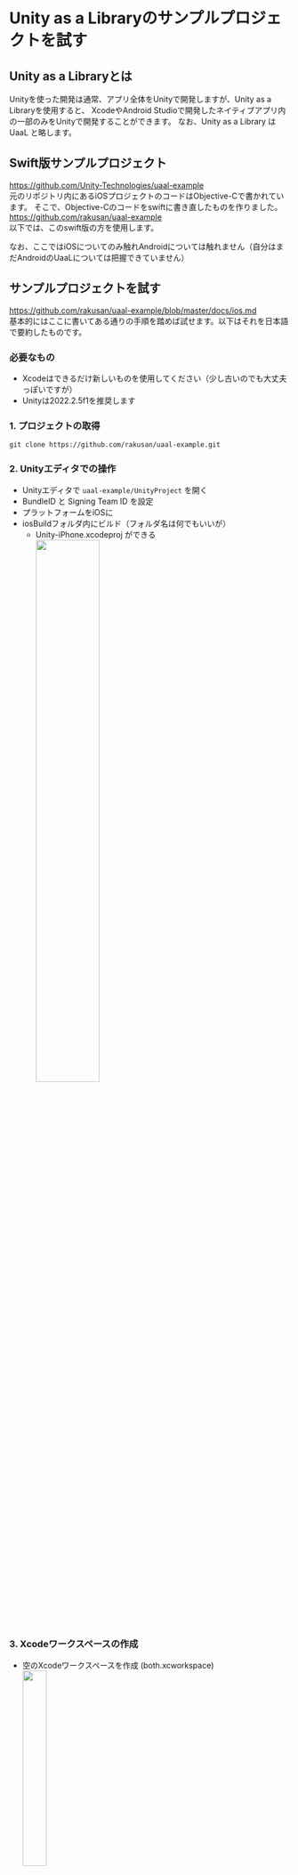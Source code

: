 # Unity as a Libraryのサンプルプロジェクトを試す

## Unity as a Libraryとは
Unityを使った開発は通常、アプリ全体をUnityで開発しますが、Unity as a Libraryを使用すると、
XcodeやAndroid Studioで開発したネイティブアプリ内の一部のみをUnityで開発することができます。
なお、Unity as a Library は UaaL と略します。

## Swift版サンプルプロジェクト
https://github.com/Unity-Technologies/uaal-example  
元のリポジトリ内にあるiOSプロジェクトのコードはObjective-Cで書かれています。
そこで、Objective-Cのコードをswiftに書き直したものを作りました。  
https://github.com/rakusan/uaal-example  
以下では、このswift版の方を使用します。

なお、ここではiOSについてのみ触れAndroidについては触れません（自分はまだAndroidのUaaLについては把握できていません）

## サンプルプロジェクトを試す
https://github.com/rakusan/uaal-example/blob/master/docs/ios.md  
基本的にはここに書いてある通りの手順を踏めば試せます。以下はそれを日本語で要約したものです。

### 必要なもの
- Xcodeはできるだけ新しいものを使用してください（少し古いのでも大丈夫っぽいですが）
- Unityは2022.2.5f1を推奨します


### 1. プロジェクトの取得
```git clone https://github.com/rakusan/uaal-example.git```

### 2. Unityエディタでの操作
- Unityエディタで ```uaal-example/UnityProject``` を開く
- BundleID と Signing Team ID を設定
- プラットフォームをiOSに
- iosBuildフォルダ内にビルド（フォルダ名は何でもいいが）
  - Unity-iPhone.xcodeproj ができる
<br><img src="images/iosBuild.png" width="50%">

### 3. Xcodeワークスペースの作成
- 空のXcodeワークスペースを作成 (both.xcworkspace)
<br><img src="images/workspace1.png" width="30%">
- NativeiOSApp.xcodeproj と Unity-iPhone.xcodeproj をワークスペースに追加
<br><img src="images/workspace2.png" width="30%">

### 4. UnityFramework.framework を追加
- NativeiOSApp を選択
- Generalタブの ```Frameworks, Libraries, and Embedded Content``` に ```Unity-iPhone/UnityFramework.framework``` を追加
- Build Phasesの ```Link Binary With Libraries``` から ```UnityFramework.framework``` を削除

### 5. NativeCallProxy.h をパブリックにする
- ```Unity-iPhone/Libraries/Plugins/iOS/NativeCallProxy.h``` を選択
- Target Membership で UnityFramework を有効にし、Public に設定
<br><img src="images/NativeCallProxy1.png" width="30%">　　　<img src="images/NativeCallProxy2.png" width="30%">

### 6. Dataフォルダの Target Membership を UnityFramework に変更
- ```Unity-iPhone/Data``` を選択
- Target Membership を UnityFramework に変更
<br><img src="images/Data1.png" width="30%">　　　<img src="images/Data2.png" width="30%">

## ビルド
NativeiOSApp scheme を選んで実行


## 実行時の画面の説明

### 初期画面
<img src="images/screenshot1.jpeg" width="30%">  
これは次のSwiftコード（NativeiOSApp.viewDidLoad）で動いているUIです。  
<img src="images/NativeiOSApp_viewDidLoad.png" width="70%">

### initボタンを押すとUnityが起動
<img src="images/screenshot2.jpeg" width="30%">  

- 背景と豆腐、黒地に白文字のボタンはUnity側で出している
- 緑・黄・赤のボタンはSwift側で出している

### その他のボタン
- ```Show Main```でUnityを非表示に → ```Show Unity```でUnityを表示
- ```Unload```でUnityをアンロード → 再度```init```でUnityを起動（初期状態から）
- ```Send Msg```でSwift側からUnity側にメッセージを送信
- ```Show Main with Color```でUnity側からSwift側にメッセージを送信
- ```Quit```Unityを完全に終了。以降、再度```init```は不可
